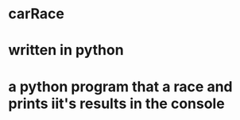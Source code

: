 # carRace
# written in python 
# a python program that a race and prints iit's results in the console
